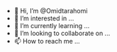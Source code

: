 - 👋 Hi, I’m @Omidtarahomi
- 👀 I’m interested in ...
- 🌱 I’m currently learning ...
- 💞️ I’m looking to collaborate on ...
- 📫 How to reach me ...

<!---
Omidtarahomi/Omidtarahomi is a ✨ special ✨ repository because its `README.md` (this file) appears on your GitHub profile.
You can click the Preview link to take a look at your changes.
--->

